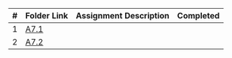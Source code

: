 |   #   | Folder Link | Assignment Description  | Completed |
| :---: | ----------- | ----------------------- | --------- |
|   1   |[A7.1](./A7.1)|                        |           |
|   2   |[A7.2](./A7.2)|                        |           |
